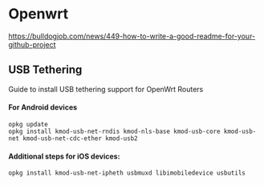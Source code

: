 # Openwrt


https://bulldogjob.com/news/449-how-to-write-a-good-readme-for-your-github-project



## USB Tethering

Guide to install USB tethering support for OpenWrt Routers

#### For Android devices
```
opkg update
opkg install kmod-usb-net-rndis kmod-nls-base kmod-usb-core kmod-usb-net kmod-usb-net-cdc-ether kmod-usb2
```
#### Additional steps for iOS devices:

```
opkg install kmod-usb-net-ipheth usbmuxd libimobiledevice usbutils
```

